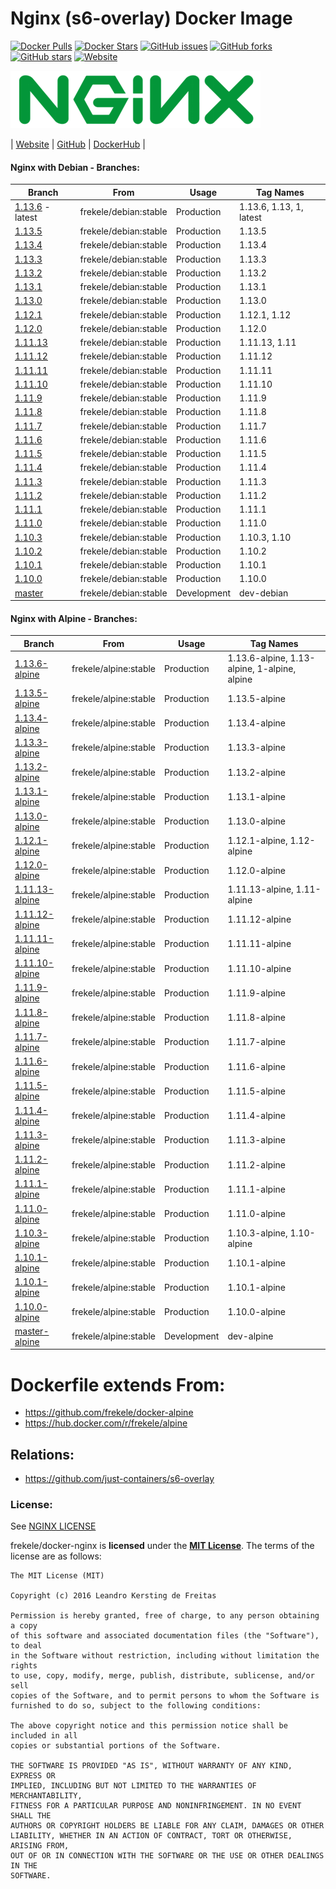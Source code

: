 # Nginx (s6-overlay) Docker Image

[![Docker Pulls](https://img.shields.io/docker/pulls/frekele/nginx.svg)](https://hub.docker.com/r/frekele/nginx/)
[![Docker Stars](https://img.shields.io/docker/stars/frekele/nginx.svg)](https://hub.docker.com/r/frekele/nginx/)
[![GitHub issues](https://img.shields.io/github/issues/frekele/docker-nginx.svg)](https://github.com/frekele/docker-nginx/issues)
[![GitHub forks](https://img.shields.io/github/forks/frekele/docker-nginx.svg)](https://github.com/frekele/docker-nginx/network)
[![GitHub stars](https://img.shields.io/github/stars/frekele/docker-nginx.svg)](https://github.com/frekele/docker-nginx/stargazers)
[![Website](https://img.shields.io/website-up-down-green-red/http/shields.io.svg)](https://frekele.github.io/docker-nginx/)

[![Nginx Image][NginxImage]][NginxWebsite]

| [Website]  | [GitHub]  | [DockerHub]  |


#### Nginx with Debian - Branches:

| Branch                      | From                     | Usage        | Tag Names                                  |
| --------------------------- | ------------------------ | ------------ | -------------------------------------------|
| [1.13.6] - latest           | frekele/debian:stable    | Production   | 1.13.6, 1.13, 1, latest                    |
| [1.13.5]                    | frekele/debian:stable    | Production   | 1.13.5                                     |
| [1.13.4]                    | frekele/debian:stable    | Production   | 1.13.4                                     |
| [1.13.3]                    | frekele/debian:stable    | Production   | 1.13.3                                     |
| [1.13.2]                    | frekele/debian:stable    | Production   | 1.13.2                                     |
| [1.13.1]                    | frekele/debian:stable    | Production   | 1.13.1                                     |
| [1.13.0]                    | frekele/debian:stable    | Production   | 1.13.0                                     |
| [1.12.1]                    | frekele/debian:stable    | Production   | 1.12.1, 1.12                               |
| [1.12.0]                    | frekele/debian:stable    | Production   | 1.12.0                                     |
| [1.11.13]                   | frekele/debian:stable    | Production   | 1.11.13, 1.11                              |
| [1.11.12]                   | frekele/debian:stable    | Production   | 1.11.12                                    |
| [1.11.11]                   | frekele/debian:stable    | Production   | 1.11.11                                    |
| [1.11.10]                   | frekele/debian:stable    | Production   | 1.11.10                                    |
| [1.11.9]                    | frekele/debian:stable    | Production   | 1.11.9                                     |
| [1.11.8]                    | frekele/debian:stable    | Production   | 1.11.8                                     |
| [1.11.7]                    | frekele/debian:stable    | Production   | 1.11.7                                     |
| [1.11.6]                    | frekele/debian:stable    | Production   | 1.11.6                                     |
| [1.11.5]                    | frekele/debian:stable    | Production   | 1.11.5                                     |
| [1.11.4]                    | frekele/debian:stable    | Production   | 1.11.4                                     |
| [1.11.3]                    | frekele/debian:stable    | Production   | 1.11.3                                     |
| [1.11.2]                    | frekele/debian:stable    | Production   | 1.11.2                                     |
| [1.11.1]                    | frekele/debian:stable    | Production   | 1.11.1                                     |
| [1.11.0]                    | frekele/debian:stable    | Production   | 1.11.0                                     |
| [1.10.3]                    | frekele/debian:stable    | Production   | 1.10.3, 1.10                               |
| [1.10.2]                    | frekele/debian:stable    | Production   | 1.10.2                                     |
| [1.10.1]                    | frekele/debian:stable    | Production   | 1.10.1                                     |
| [1.10.0]                    | frekele/debian:stable    | Production   | 1.10.0                                     |
| [master]                    | frekele/debian:stable    | Development  | dev-debian                                 |


#### Nginx with Alpine - Branches:

| Branch                      | From                     | Usage        | Tag Names                                         |
| --------------------------- | ------------------------ | ------------ | --------------------------------------------------|
| [1.13.6-alpine]             | frekele/alpine:stable    | Production   | 1.13.6-alpine, 1.13-alpine, 1-alpine, alpine      |
| [1.13.5-alpine]             | frekele/alpine:stable    | Production   | 1.13.5-alpine                                     |
| [1.13.4-alpine]             | frekele/alpine:stable    | Production   | 1.13.4-alpine                                     |
| [1.13.3-alpine]             | frekele/alpine:stable    | Production   | 1.13.3-alpine                                     |
| [1.13.2-alpine]             | frekele/alpine:stable    | Production   | 1.13.2-alpine                                     |
| [1.13.1-alpine]             | frekele/alpine:stable    | Production   | 1.13.1-alpine                                     |
| [1.13.0-alpine]             | frekele/alpine:stable    | Production   | 1.13.0-alpine                                     |
| [1.12.1-alpine]             | frekele/alpine:stable    | Production   | 1.12.1-alpine, 1.12-alpine                        |
| [1.12.0-alpine]             | frekele/alpine:stable    | Production   | 1.12.0-alpine                                     |
| [1.11.13-alpine]            | frekele/alpine:stable    | Production   | 1.11.13-alpine, 1.11-alpine                       |
| [1.11.12-alpine]            | frekele/alpine:stable    | Production   | 1.11.12-alpine                                    |
| [1.11.11-alpine]            | frekele/alpine:stable    | Production   | 1.11.11-alpine                                    |
| [1.11.10-alpine]            | frekele/alpine:stable    | Production   | 1.11.10-alpine                                    |
| [1.11.9-alpine]             | frekele/alpine:stable    | Production   | 1.11.9-alpine                                     |
| [1.11.8-alpine]             | frekele/alpine:stable    | Production   | 1.11.8-alpine                                     |
| [1.11.7-alpine]             | frekele/alpine:stable    | Production   | 1.11.7-alpine                                     |
| [1.11.6-alpine]             | frekele/alpine:stable    | Production   | 1.11.6-alpine                                     |
| [1.11.5-alpine]             | frekele/alpine:stable    | Production   | 1.11.5-alpine                                     |
| [1.11.4-alpine]             | frekele/alpine:stable    | Production   | 1.11.4-alpine                                     |
| [1.11.3-alpine]             | frekele/alpine:stable    | Production   | 1.11.3-alpine                                     |
| [1.11.2-alpine]             | frekele/alpine:stable    | Production   | 1.11.2-alpine                                     |
| [1.11.1-alpine]             | frekele/alpine:stable    | Production   | 1.11.1-alpine                                     |
| [1.11.0-alpine]             | frekele/alpine:stable    | Production   | 1.11.0-alpine                                     |
| [1.10.3-alpine]             | frekele/alpine:stable    | Production   | 1.10.3-alpine, 1.10-alpine                        |
| [1.10.1-alpine]             | frekele/alpine:stable    | Production   | 1.10.1-alpine                                     |
| [1.10.1-alpine]             | frekele/alpine:stable    | Production   | 1.10.1-alpine                                     |
| [1.10.0-alpine]             | frekele/alpine:stable    | Production   | 1.10.0-alpine                                     |
| [master-alpine]             | frekele/alpine:stable    | Development  | dev-alpine                                        |


# Dockerfile extends From:
- https://github.com/frekele/docker-alpine
- https://hub.docker.com/r/frekele/alpine


## Relations:
 - https://github.com/just-containers/s6-overlay

### License:
See [NGINX LICENSE]

frekele/docker-nginx is **licensed** under the **[MIT License]**. The terms of the license are as follows:

    The MIT License (MIT)

    Copyright (c) 2016 Leandro Kersting de Freitas

    Permission is hereby granted, free of charge, to any person obtaining a copy
    of this software and associated documentation files (the "Software"), to deal
    in the Software without restriction, including without limitation the rights
    to use, copy, modify, merge, publish, distribute, sublicense, and/or sell
    copies of the Software, and to permit persons to whom the Software is
    furnished to do so, subject to the following conditions:

    The above copyright notice and this permission notice shall be included in all
    copies or substantial portions of the Software.

    THE SOFTWARE IS PROVIDED "AS IS", WITHOUT WARRANTY OF ANY KIND, EXPRESS OR
    IMPLIED, INCLUDING BUT NOT LIMITED TO THE WARRANTIES OF MERCHANTABILITY,
    FITNESS FOR A PARTICULAR PURPOSE AND NONINFRINGEMENT. IN NO EVENT SHALL THE
    AUTHORS OR COPYRIGHT HOLDERS BE LIABLE FOR ANY CLAIM, DAMAGES OR OTHER
    LIABILITY, WHETHER IN AN ACTION OF CONTRACT, TORT OR OTHERWISE, ARISING FROM,
    OUT OF OR IN CONNECTION WITH THE SOFTWARE OR THE USE OR OTHER DEALINGS IN THE
    SOFTWARE.

[NginxImage]: https://raw.githubusercontent.com/frekele/docker-nginx/master/nginx-logo.png
[NginxWebsite]: https://nginx.org/
[Website]: https://frekele.github.io/docker-nginx
[GitHub]: https://github.com/frekele/docker-nginx
[DockerHub]: https://hub.docker.com/r/frekele/nginx
[NGINX LICENSE]: https://github.com/frekele/docker-nginx/blob/master/NGINX_LICENSE
[MIT LICENSE]: https://github.com/frekele/docker-nginx/blob/master/LICENSE


[1.13.6]: https://github.com/frekele/docker-nginx/blob/1.13.6/Dockerfile
[1.13.5]: https://github.com/frekele/docker-nginx/blob/1.13.5/Dockerfile
[1.13.4]: https://github.com/frekele/docker-nginx/blob/1.13.4/Dockerfile
[1.13.3]: https://github.com/frekele/docker-nginx/blob/1.13.3/Dockerfile
[1.13.2]: https://github.com/frekele/docker-nginx/blob/1.13.2/Dockerfile
[1.13.1]: https://github.com/frekele/docker-nginx/blob/1.13.1/Dockerfile
[1.13.0]: https://github.com/frekele/docker-nginx/blob/1.13.0/Dockerfile
[1.12.1]: https://github.com/frekele/docker-nginx/blob/1.12.1/Dockerfile
[1.12.0]: https://github.com/frekele/docker-nginx/blob/1.12.0/Dockerfile
[1.11.13]: https://github.com/frekele/docker-nginx/blob/1.11.13/Dockerfile
[1.11.12]: https://github.com/frekele/docker-nginx/blob/1.11.12/Dockerfile
[1.11.11]: https://github.com/frekele/docker-nginx/blob/1.11.11/Dockerfile
[1.11.10]: https://github.com/frekele/docker-nginx/blob/1.11.10/Dockerfile
[1.11.9]: https://github.com/frekele/docker-nginx/blob/1.11.9/Dockerfile
[1.11.8]: https://github.com/frekele/docker-nginx/blob/1.11.8/Dockerfile
[1.11.7]: https://github.com/frekele/docker-nginx/blob/1.11.7/Dockerfile
[1.11.6]: https://github.com/frekele/docker-nginx/blob/1.11.6/Dockerfile
[1.11.5]: https://github.com/frekele/docker-nginx/blob/1.11.5/Dockerfile
[1.11.4]: https://github.com/frekele/docker-nginx/blob/1.11.4/Dockerfile
[1.11.3]: https://github.com/frekele/docker-nginx/blob/1.11.3/Dockerfile
[1.11.2]: https://github.com/frekele/docker-nginx/blob/1.11.2/Dockerfile
[1.11.1]: https://github.com/frekele/docker-nginx/blob/1.11.1/Dockerfile
[1.11.0]: https://github.com/frekele/docker-nginx/blob/1.11.0/Dockerfile
[1.10.3]: https://github.com/frekele/docker-nginx/blob/1.10.3/Dockerfile
[1.10.2]: https://github.com/frekele/docker-nginx/blob/1.10.2/Dockerfile
[1.10.1]: https://github.com/frekele/docker-nginx/blob/1.10.1/Dockerfile
[1.10.0]: https://github.com/frekele/docker-nginx/blob/1.10.0/Dockerfile
[master]: https://github.com/frekele/docker-nginx/blob/master/Dockerfile


[1.13.6-alpine]: https://github.com/frekele/docker-nginx/blob/1.13.6-alpine/Dockerfile
[1.13.5-alpine]: https://github.com/frekele/docker-nginx/blob/1.13.5-alpine/Dockerfile
[1.13.4-alpine]: https://github.com/frekele/docker-nginx/blob/1.13.4-alpine/Dockerfile
[1.13.3-alpine]: https://github.com/frekele/docker-nginx/blob/1.13.3-alpine/Dockerfile
[1.13.2-alpine]: https://github.com/frekele/docker-nginx/blob/1.13.2-alpine/Dockerfile
[1.13.1-alpine]: https://github.com/frekele/docker-nginx/blob/1.13.1-alpine/Dockerfile
[1.13.0-alpine]: https://github.com/frekele/docker-nginx/blob/1.13.0-alpine/Dockerfile
[1.12.1-alpine]: https://github.com/frekele/docker-nginx/blob/1.12.1-alpine/Dockerfile
[1.12.0-alpine]: https://github.com/frekele/docker-nginx/blob/1.12.0-alpine/Dockerfile
[1.11.13-alpine]: https://github.com/frekele/docker-nginx/blob/1.11.13-alpine/Dockerfile
[1.11.12-alpine]: https://github.com/frekele/docker-nginx/blob/1.11.12-alpine/Dockerfile
[1.11.11-alpine]: https://github.com/frekele/docker-nginx/blob/1.11.11-alpine/Dockerfile
[1.11.10-alpine]: https://github.com/frekele/docker-nginx/blob/1.11.10-alpine/Dockerfile
[1.11.9-alpine]: https://github.com/frekele/docker-nginx/blob/1.11.9-alpine/Dockerfile
[1.11.8-alpine]: https://github.com/frekele/docker-nginx/blob/1.11.8-alpine/Dockerfile
[1.11.7-alpine]: https://github.com/frekele/docker-nginx/blob/1.11.7-alpine/Dockerfile
[1.11.6-alpine]: https://github.com/frekele/docker-nginx/blob/1.11.6-alpine/Dockerfile
[1.11.5-alpine]: https://github.com/frekele/docker-nginx/blob/1.11.5-alpine/Dockerfile
[1.11.4-alpine]: https://github.com/frekele/docker-nginx/blob/1.11.4-alpine/Dockerfile
[1.11.3-alpine]: https://github.com/frekele/docker-nginx/blob/1.11.3-alpine/Dockerfile
[1.11.2-alpine]: https://github.com/frekele/docker-nginx/blob/1.11.2-alpine/Dockerfile
[1.11.1-alpine]: https://github.com/frekele/docker-nginx/blob/1.11.1-alpine/Dockerfile
[1.11.0-alpine]: https://github.com/frekele/docker-nginx/blob/1.11.0-alpine/Dockerfile
[1.10.3-alpine]: https://github.com/frekele/docker-nginx/blob/1.10.3-alpine/Dockerfile
[1.10.2-alpine]: https://github.com/frekele/docker-nginx/blob/1.10.2-alpine/Dockerfile
[1.10.1-alpine]: https://github.com/frekele/docker-nginx/blob/1.10.1-alpine/Dockerfile
[1.10.0-alpine]: https://github.com/frekele/docker-nginx/blob/1.10.0-alpine/Dockerfile
[master-alpine]: https://github.com/frekele/docker-nginx/blob/master-alpine/Dockerfile

